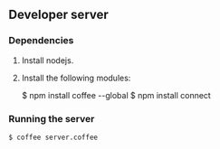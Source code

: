 ## Developer server

### Dependencies
1. Install nodejs.
2. Install the following modules:

    $ npm install coffee --global
    $ npm install connect

### Running the server

    $ coffee server.coffee
